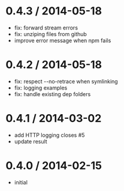 
0.4.3 / 2014-05-18
==================

 * fix: forward stream errors
 * fix: unziping files from github
 * improve error message when npm fails

0.4.2 / 2014-05-18
==================

 * fix: respect --no-retrace when symlinking
 * fix: logging examples
 * fix: handle existing dep folders

0.4.1 / 2014-03-02
==================

 * add HTTP logging closes #5
 * update result

0.4.0 / 2014-02-15
==================

 * initial